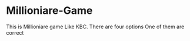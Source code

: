 # Millioniare-Game
This is Millioniare game Like KBC. There are four options  One of them are correct
